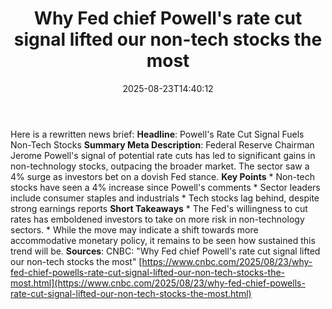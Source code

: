﻿---
title: "Why Fed chief Powell's rate cut signal lifted our non-tech stocks the most"
date: "2025-08-23T14:40:12"
category: "Markets"
summary: ""
slug: "why fed chief powells rate cut signal lifted our nontech sto"
source_urls:
  - "https://www.cnbc.com/2025/08/23/why-fed-chief-powells-rate-cut-signal-lifted-our-non-tech-stocks-the-most.html"
seo:
  title: "Why Fed chief Powell's rate cut signal lifted our non-tech stocks the most | Hash n Hedge"
  description: ""
  keywords: ["news", "markets", "brief"]
---
Here is a rewritten news brief:  **Headline**: Powell's Rate Cut Signal Fuels Non-Tech Stocks  **Summary Meta Description**: Federal Reserve Chairman Jerome Powell's signal of potential rate cuts has led to significant gains in non-technology stocks, outpacing the broader market. The sector saw a 4% surge as investors bet on a dovish Fed stance.  **Key Points**  * Non-tech stocks have seen a 4% increase since Powell's comments * Sector leaders include consumer staples and industrials * Tech stocks lag behind, despite strong earnings reports  **Short Takeaways**  * The Fed's willingness to cut rates has emboldened investors to take on more risk in non-technology sectors. * While the move may indicate a shift towards more accommodative monetary policy, it remains to be seen how sustained this trend will be.  **Sources**: CNBC: "Why Fed chief Powell's rate cut signal lifted our non-tech stocks the most" [https://www.cnbc.com/2025/08/23/why-fed-chief-powells-rate-cut-signal-lifted-our-non-tech-stocks-the-most.html](https://www.cnbc.com/2025/08/23/why-fed-chief-powells-rate-cut-signal-lifted-our-non-tech-stocks-the-most.html) 
